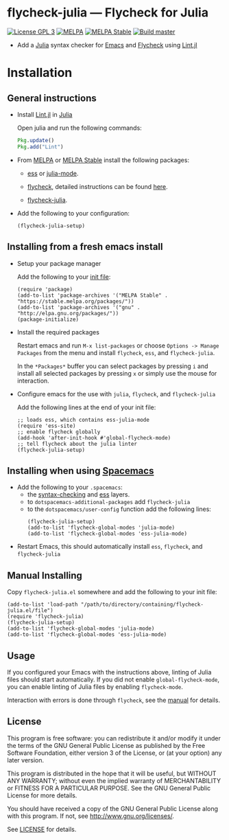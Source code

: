 flycheck-julia — Flycheck for Julia
===================================

[![License GPL 3][badge-license]][license]
[![MELPA](https://melpa.org/packages/flycheck-julia-badge.svg)](https://melpa.org/#/flycheck-julia)
[![MELPA Stable](https://stable.melpa.org/packages/flycheck-julia-badge.svg)](https://stable.melpa.org/#/flycheck-julia)
[![Build master](https://api.travis-ci.org/gdkrmr/flycheck-julia.svg?branch=master)](https://travis-ci.org/gdkrmr/flycheck-julia)

- Add a [Julia][] syntax checker for [Emacs][] and [Flycheck][] using [Lint.jl][]

Installation
=====

General instructions
-----

- Install [Lint.jl][] in [Julia][]

  Open julia and run the following commands:
  ```julia
  Pkg.update()
  Pkg.add("Lint")
  ```

- From [MELPA][] or [MELPA Stable][] install the following packages:

  - [ess][] or [julia-mode][].

  - [flycheck][], detailed instructions can be
    found [here](http://www.flycheck.org/en/latest/user/installation.html).

  - [flycheck-julia][].

- Add the following to your configuration:
  ```elisp
  (flycheck-julia-setup)
  ```

Installing from a fresh emacs install
-----

- Setup your package manager

  Add the following to
  your
  [init file](http://www.flycheck.org/en/latest/glossary.html#term-init-file):

  ```elisp
  (require 'package)
  (add-to-list 'package-archives '("MELPA Stable" . "https://stable.melpa.org/packages/"))
  (add-to-list 'package-archives '("gnu" . "http://elpa.gnu.org/packages/"))
  (package-initialize)
  ```

- Install the required packages

  Restart emacs and run `M-x list-packages` or choose `Options -> Manage
  Packages` from the menu and install `flycheck`, `ess`, and `flycheck-julia`.

  In the `*Packages*` buffer you can select packages by pressing `i` and install
  all selected packages by pressing `x` or simply use the mouse for interaction.

- Configure emacs for the use with `julia`, `flycheck`, and `flycheck-julia`

  Add the following lines at the end of your init file:

  ```elisp
  ;; loads ess, which contains ess-julia-mode
  (require 'ess-site)
  ;; enable flycheck globally
  (add-hook 'after-init-hook #'global-flycheck-mode)
  ;; tell flycheck about the julia linter
  (flycheck-julia-setup)
  ```

Installing when using [Spacemacs][]
-----

- Add the following to your `.spacemacs`:
  - the [syntax-checking][] and [ess][] layers.
  - to `dotspacemacs-additional-packages` add `flycheck-julia`
  - to the `dotspacemacs/user-config` function add the following lines:
    ```elisp
    (flycheck-julia-setup)
    (add-to-list 'flycheck-global-modes 'julia-mode)
    (add-to-list 'flycheck-global-modes 'ess-julia-mode)
    ```
- Restart Emacs, this should automatically install `ess`, `flycheck`, and `flycheck-julia`

Manual Installing
------

Copy `flycheck-julia.el` somewhere and add the following to your init file:
```elisp
(add-to-list 'load-path "/path/to/directory/containing/flycheck-julia.el/file")
(require 'flycheck-julia)
(flycheck-julia-setup)
(add-to-list 'flycheck-global-modes 'julia-mode)
(add-to-list 'flycheck-global-modes 'ess-julia-mode)
```

Usage
-----

If you configured your Emacs with the instructions above, linting
of Julia files should start automatically. If you did not enable
`global-flycheck-mode`, you can enable linting of Julia files by enabling
`flycheck-mode`.

Interaction with errors is done through `flycheck`, see
the [manual](http://www.flycheck.org/en/latest/user/quickstart.html) for
details.

License
-------

This program is free software: you can redistribute it and/or modify it under
the terms of the GNU General Public License as published by the Free Software
Foundation, either version 3 of the License, or (at your option) any later
version.

This program is distributed in the hope that it will be useful, but WITHOUT ANY
WARRANTY; without even the implied warranty of MERCHANTABILITY or FITNESS FOR A
PARTICULAR PURPOSE.  See the GNU General Public License for more details.

You should have received a copy of the GNU General Public License along with
this program.  If not, see http://www.gnu.org/licenses/.

See [LICENSE][] for details.

[Spacemacs]: https://spacemacs.org
[Emacs]: https://www.gnu.org/software/emacs/
[flycheck-julia]: https://github.com/gdkrmr/flycheck-julia
[Julia]: https://julialang.org
[badge-license]: https://img.shields.io/badge/license-GPL_3-green.svg?dummy
[LICENSE]: https://github.com/gdkrmr/flycheck-julia/blob/master/LICENSE
[Flycheck]: http://www.flycheck.org
[Lint.jl]: https://github.com/tonyhffong/Lint.jl
[MELPA]: https://melpa.org
[MELPA Stable]: https://stable.melpa.org
[ess]: http://ess.r-project.org/Manual/ess.html#Installation
[julia-mode]: https://github.com/JuliaEditorSupport/julia-emacs/blob/master/julia-mode.el
[syntax-checking]: http://spacemacs.org/layers/+checkers/syntax-checking/README.html
[ess]: http://spacemacs.org/layers/+lang/ess/README.html
